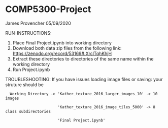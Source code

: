 # COMP5300-Project
James Provencher 
05/09/2020

RUN-INSTRUCTIONS:
1. Place Final Project.ipynb into working directory
2. Download both data zip files from the following link: https://zenodo.org/record/53169#.XrclTqhKhjH
3. Extract these directories to directories of the same name within the working directory
4. Run Project.ipynb

TROUBLESHOOTING:
If you have issues loading image files or saving:
  your struture should be
  
      Working Directory -> 'Kather_texture_2016_larger_images_10' -> 10 images

                           'Kather_texture_2016_image_tiles_5000' -> 8 class subdirectories

                           'Final Project.ipynb'
